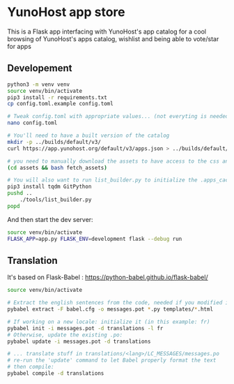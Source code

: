 # YunoHost app store

This is a Flask app interfacing with YunoHost's app catalog for a cool browsing of YunoHost's apps catalog, wishlist and being able to vote/star for apps

## Developement

```bash
python3 -m venv venv
source venv/bin/activate
pip3 install -r requirements.txt
cp config.toml.example config.toml

# Tweak config.toml with appropriate values... (not everyting is needed for the base features to work)
nano config.toml

# You'll need to have a built version of the catalog
mkdir -p ../builds/default/v3/
curl https://app.yunohost.org/default/v3/apps.json > ../builds/default/v3/apps.json

# you need to manually download the assets to have access to the css and the javascript files
(cd assets && bash fetch_assets)

# You will also want to run list_builder.py to initialize the .apps_cache (at least for a few apps, you can Ctrl+C after a while)
pip3 install tqdm GitPython
pushd ..
    ./tools/list_builder.py
popd
```

And then start the dev server:

```bash
source venv/bin/activate
FLASK_APP=app.py FLASK_ENV=development flask --debug run
```

## Translation

It's based on Flask-Babel : <https://python-babel.github.io/flask-babel/>

```bash
source venv/bin/activate

# Extract the english sentences from the code, needed if you modified it
pybabel extract -F babel.cfg -o messages.pot *.py templates/*.html

# If working on a new locale: initialize it (in this example: fr)
pybabel init -i messages.pot -d translations -l fr
# Otherwise, update the existing .po:
pybabel update -i messages.pot -d translations

# ... translate stuff in translations/<lang>/LC_MESSAGES/messages.po
# re-run the 'update' command to let Babel properly format the text
# then compile:
pybabel compile -d translations
```
